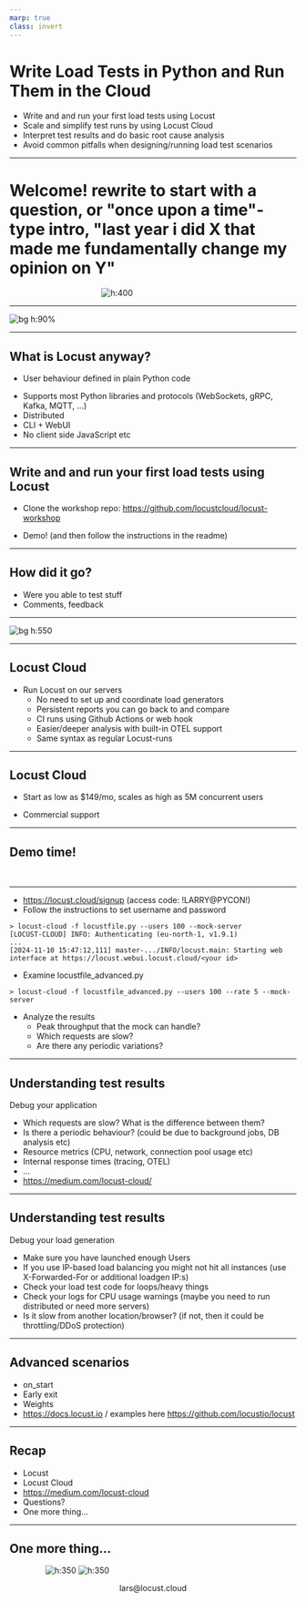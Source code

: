 ```yaml
---
marp: true
class: invert
---
```

<!--
animate: false
header: ''
-->
# Write Load Tests in Python and Run Them in the Cloud

- Write and and run your first load tests using Locust
- Scale and simplify test runs by using Locust Cloud
- Interpret test results and do basic root cause analysis
- Avoid common pitfalls when designing/running load test scenarios

---

# Welcome! rewrite to start with a question, or "once upon a time"-type intro, "last year i did X that made me fundamentally change my opinion on Y"

&nbsp;&nbsp;&nbsp;&nbsp;&nbsp;&nbsp;&nbsp;&nbsp;&nbsp;&nbsp;&nbsp;&nbsp;&nbsp;&nbsp;&nbsp;&nbsp;&nbsp;&nbsp;&nbsp;&nbsp;&nbsp;&nbsp;&nbsp;&nbsp;&nbsp;&nbsp;&nbsp;&nbsp;&nbsp;&nbsp;&nbsp;&nbsp;&nbsp;&nbsp;&nbsp;&nbsp;&nbsp;&nbsp;&nbsp;&nbsp;&nbsp;![h:400](locust_plush_stock.png)
<!-- 
I hope you're all having a good conference!

Me: Maintainer of Locust & founder of Locust Technologies.
My colleagues will be in the room 
-->

---
<!--
header: ''
-->
<!-- 
How many have run a load tests before
How many have used locust?
FOSS, MIT License
Downloaded 50M times, 25k stars on GitHub
-->
![bg h:90%](locust_github_page.png)

---
<!--
header: '![](logo_header.png)'
-->
## What is Locust anyway?
<!--
complex flows like loops or conditional behaviour. 

generate test data on the fly or do any processing that would normally happen on your clients

Tests can be version controlled & diffed. Easier to collaborate

Reusing code between test cases is as simple as importing a module.
-->

- User behaviour defined in plain Python code
* Supports most Python libraries and protocols (WebSockets, gRPC, Kafka, MQTT, ...)
* Distributed
* CLI + WebUI
* No client side JavaScript etc

---

## Write and and run your first load tests using Locust

- Clone the workshop repo: https://github.com/locustcloud/locust-workshop
* Demo! (and then follow the instructions in the readme)
&nbsp;
&nbsp;
&nbsp;

---

## How did it go?

- Were you able to test stuff
- Comments, feedback
&nbsp;
&nbsp;
&nbsp;
---
<!--
Maybe everyone doesnt love spending all day settin up load testing infrastructure or reporting solutions?
-->

![bg h:550](image.png)

---

## Locust Cloud

- Run Locust on our servers
  * No need to set up and coordinate load generators
  * Persistent reports you can go back to and compare
  * CI runs using Github Actions or web hook
  * Easier/deeper analysis with built-in OTEL support
  * Same syntax as regular Locust-runs

---

## Locust Cloud

- Start as low as $149/mo, scales as high as 5M concurrent users
* Commercial support
&nbsp;
&nbsp;
&nbsp;
&nbsp;
&nbsp;

---
<!--
Show console
Show time limit
Show graphs, stats, testruns
-->
## Demo time!

&nbsp;
&nbsp;
&nbsp;
&nbsp;
&nbsp;

---

- https://locust.cloud/signup (access code: !LARRY@PYCON!)
- Follow the instructions to set username and password

```
> locust-cloud -f locustfile.py --users 100 --mock-server
[LOCUST-CLOUD] INFO: Authenticating (eu-north-1, v1.9.1)
...
[2024-11-10 15:47:12,111] master-.../INFO/locust.main: Starting web interface at https://locust.webui.locust.cloud/<your id>
```

- Examine locustfile_advanced.py

```
> locust-cloud -f locustfile_advanced.py --users 100 --rate 5 --mock-server                                                 
```

- Analyze the results
  - Peak throughput that the mock can handle?
  - Which requests are slow?
  - Are there any periodic variations?

---

## Understanding test results

Debug your application

* Which requests are slow? What is the difference between them?
* Is there a periodic behaviour? (could be due to background jobs, DB analysis etc)
* Resource metrics (CPU, network, connection pool usage etc)
* Internal response times (tracing, OTEL)
* ...
* https://medium.com/locust-cloud/

---

## Understanding test results

Debug your load generation

* Make sure you have launched enough Users
* If you use IP-based load balancing you might not hit all instances (use X-Forwarded-For or additional loadgen IP:s)
* Check your load test code for loops/heavy things
* Check your logs for CPU usage warnings (maybe you need to run distributed or need more servers)
* Is it slow from another location/browser? (if not, then it could be throttling/DDoS protection)

---

## Advanced scenarios

* on_start
* Early exit
* Weights
* https://docs.locust.io / examples here https://github.com/locustio/locust

---
<!--
* User behaviour defined in plain Python code
* Supports most Python libraries and protocols (WebSockets, gRPC, Kafka, MQTT, ...)

* Distributed load generation out of the box
* Persistent reports
* Deeper analysis (built-in OTEL)
* Automation (using GitHub Actions or plain POST)
* Support
* You can get started cheap and grow as you need it. Free tier is coming
-->
## Recap

* Locust
* Locust Cloud
* https://medium.com/locust-cloud
* Questions?
* One more thing...

---
<!-- excellent rubber duck
free 1m trial
 -->
## One more thing...

&nbsp;&nbsp;&nbsp;&nbsp;&nbsp;&nbsp;&nbsp;&nbsp;&nbsp;&nbsp;&nbsp;&nbsp;&nbsp;&nbsp;&nbsp;&nbsp;![h:350](locust_plush_stock.png) ![h:350](locust_plush_on_screen.png)

<p style="text-align: center;">lars@locust.cloud</p>
